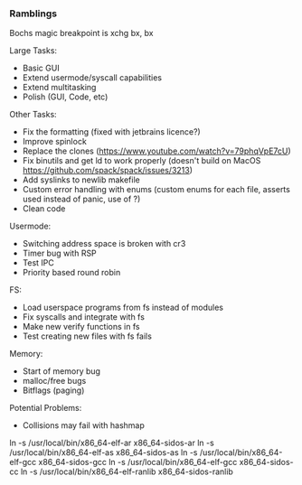 ### Ramblings

Bochs magic breakpoint is xchg bx, bx

Large Tasks:
- Basic GUI
- Extend usermode/syscall capabilities 
- Extend multitasking
- Polish (GUI, Code, etc)

Other Tasks:
- Fix the formatting (fixed with jetbrains licence?)
- Improve spinlock
- Replace the clones (https://www.youtube.com/watch?v=79phqVpE7cU) 
- Fix binutils and get ld to work properly (doesn't build on MacOS https://github.com/spack/spack/issues/3213)
- Add syslinks to newlib makefile 
- Custom error handling with enums (custom enums for each file, asserts used instead of panic, use of ?)
- Clean code 

Usermode:
- Switching address space is broken with cr3
- Timer bug with RSP
- Test IPC
- Priority based round robin

FS:
- Load userspace programs from fs instead of modules
- Fix syscalls and integrate with fs
- Make new verify functions in fs
- Test creating new files with fs fails 

Memory:
- Start of memory bug
- malloc/free bugs 
- Bitflags (paging)

Potential Problems:
- Collisions may fail with hashmap

ln -s /usr/local/bin/x86_64-elf-ar x86_64-sidos-ar
ln -s /usr/local/bin/x86_64-elf-as x86_64-sidos-as
ln -s /usr/local/bin/x86_64-elf-gcc x86_64-sidos-gcc
ln -s /usr/local/bin/x86_64-elf-gcc x86_64-sidos-cc
ln -s /usr/local/bin/x86_64-elf-ranlib x86_64-sidos-ranlib

<!-- pub struct Locked<A> {
    inner: spin::Mutex<A>,
}

impl<A> Locked<A> {
    pub const fn new(inner: A) -> Self {
        Locked {
            inner: spin::Mutex::new(inner),
        }
    }

    pub fn lock(&self) -> spin::MutexGuard<A> {
        self.inner.lock()
    }
} -->

<!-- // Moves window to the top of the stack and trigers a repaint
// fn raise(&mut self, index: usize) {
//     // Move window if it isn't head (already at the top of the stack)
//     if (&*(*parent).children.head.unwrap()).payload.clone() != self.clone() {
//         let address = (*parent).children.remove_at(index);
//         // kfree(address as *mut u64);
//         (*parent).children.push(self.clone());
//     }
// } -->

